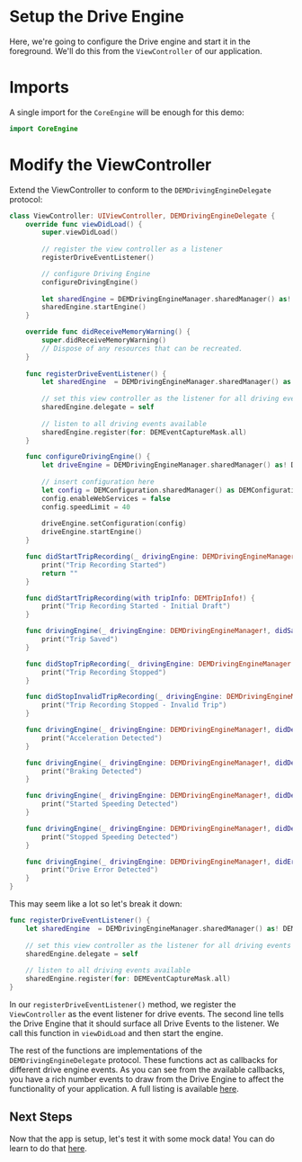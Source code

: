 # Setup the Drive Engine
Here, we're going to configure the Drive engine and start it in the foreground. We'll do this from the `ViewController` of our application. 

# Imports
A single import for the `CoreEngine` will be enough for this demo:

```swift
import CoreEngine
```

# Modify the ViewController
Extend the ViewController to conform to the `DEMDrivingEngineDelegate` protocol:

```swift
class ViewController: UIViewController, DEMDrivingEngineDelegate {
    override func viewDidLoad() {
        super.viewDidLoad()
        
        // register the view controller as a listener
        registerDriveEventListener()

        // configure Driving Engine
        configureDrivingEngine()
        
        let sharedEngine = DEMDrivingEngineManager.sharedManager() as! DEMDrivingEngineManager
        sharedEngine.startEngine()
    }

    override func didReceiveMemoryWarning() {
        super.didReceiveMemoryWarning()
        // Dispose of any resources that can be recreated.
    }
    
    func registerDriveEventListener() {
        let sharedEngine  = DEMDrivingEngineManager.sharedManager() as! DEMDrivingEngineManager
        
        // set this view controller as the listener for all driving events
        sharedEngine.delegate = self
        
        // listen to all driving events available
        sharedEngine.register(for: DEMEventCaptureMask.all)
    }

    func configureDrivingEngine() {
        let driveEngine = DEMDrivingEngineManager.sharedManager() as! DEMDrivingEngineManager
        
        // insert configuration here
        let config = DEMConfiguration.sharedManager() as DEMConfiguration
        config.enableWebServices = false
        config.speedLimit = 40
        
        driveEngine.setConfiguration(config)
        driveEngine.startEngine()
    }

    func didStartTripRecording(_ drivingEngine: DEMDrivingEngineManager!) -> String! {
        print("Trip Recording Started")
        return ""
    }

    func didStartTripRecording(with tripInfo: DEMTripInfo!) {
        print("Trip Recording Started - Initial Draft")
    }

    func drivingEngine(_ drivingEngine: DEMDrivingEngineManager!, didSaveTripInformation trip: DEMTripInfo!, driveStatus driveCompletionFlag: Bool) {
        print("Trip Saved")
    }

    func didStopTripRecording(_ drivingEngine: DEMDrivingEngineManager!) {
        print("Trip Recording Stopped")
    }

    func didStopInvalidTripRecording(_ drivingEngine: DEMDrivingEngineManager!) {
        print("Trip Recording Stopped - Invalid Trip")
    }

    func drivingEngine(_ drivingEngine: DEMDrivingEngineManager!, didDetectAcceleration accelerationEvent: DEMEventInfo!) {
        print("Acceleration Detected")
    }

    func drivingEngine(_ drivingEngine: DEMDrivingEngineManager!, didDetectBraking brakingEvent: DEMEventInfo!) {
        print("Braking Detected")
    }

    func drivingEngine(_ drivingEngine: DEMDrivingEngineManager!, didDetectStartOfSpeeding overSpeedingEvent: DEMEventInfo!) {
        print("Started Speeding Detected")
    }

    func drivingEngine(_ drivingEngine: DEMDrivingEngineManager!, didDetectEndOfSpeeding overSpeedingEvent: DEMEventInfo!) {
        print("Stopped Speeding Detected")
    }

    func drivingEngine(_ drivingEngine: DEMDrivingEngineManager!, didErrorOccur errorInfo: DEMError!) {
        print("Drive Error Detected")
    }
}
```

This may seem like a lot so let's break it down:

```swift
func registerDriveEventListener() {
    let sharedEngine  = DEMDrivingEngineManager.sharedManager() as! DEMDrivingEngineManager
    
    // set this view controller as the listener for all driving events
    sharedEngine.delegate = self
    
    // listen to all driving events available
    sharedEngine.register(for: DEMEventCaptureMask.all)
}
```

In our `registerDriveEventListener()` method, we register the `ViewController` as the event listener for drive events. The second line tells the Drive Engine that it should surface all Drive Events to the listener. We call this function in `viewDidLoad` and then start the engine.

The rest of the functions are implementations of the `DEMDrivingEngineDelegate` protocol. These functions act as callbacks for different drive engine events. As you can see from the available callbacks, you have a rich number events to draw from the Drive Engine to affect the functionality of your application. A full listing is available [here](../../reference/available-callbacks.md).

## Next Steps
Now that the app is setup, let's test it with some mock data! You can do learn to do that [here](../test-mock-data/iOS.md).